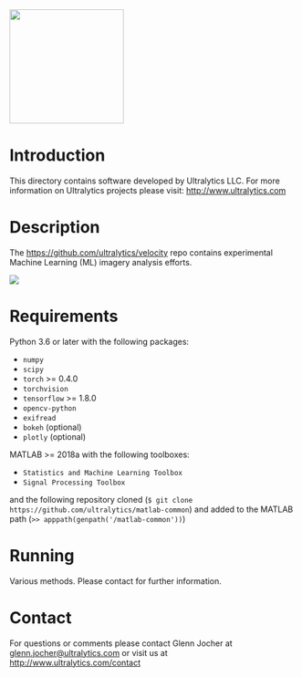 <img src="https://storage.googleapis.com/ultralytics/UltralyticsLogoName1000×676.png" width="200">  

# Introduction
This directory contains software developed by Ultralytics LLC. For more information on Ultralytics projects please visit:
http://www.ultralytics.com  

# Description
The https://github.com/ultralytics/velocity repo contains experimental Machine Learning (ML) imagery analysis efforts.

<img src="https://github.com/ultralytics/velocity/blob/master/results.jpg"> 

# Requirements
Python 3.6 or later with the following packages:  

- ```numpy```
- ```scipy```
- ```torch``` >= 0.4.0
- ```torchvision```
- ```tensorflow``` >= 1.8.0
- ```opencv-python```
- ```exifread```
- ```bokeh``` (optional)
- ```plotly``` (optional)

MATLAB >= 2018a with the following toolboxes: 

- ```Statistics and Machine Learning Toolbox```
- ```Signal Processing Toolbox```

and the following repository cloned (```$ git clone https://github.com/ultralytics/matlab-common```) and added to the MATLAB path (```>> apppath(genpath('/matlab-common'))```)

# Running
Various methods. Please contact for further information.

# Contact
For questions or comments please contact Glenn Jocher at glenn.jocher@ultralytics.com or visit us at http://www.ultralytics.com/contact
